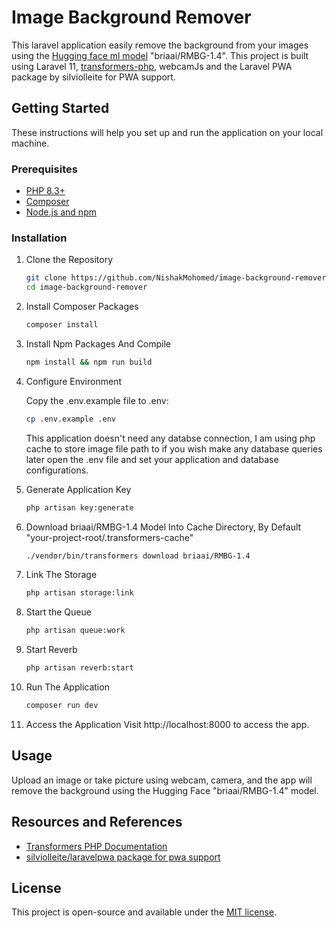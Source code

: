 # Image Background Remover

This laravel application easily remove the background from your images using the [Hugging face ml model](https://huggingface.co/briaai/RMBG-1.4) "briaai/RMBG-1.4". This project is built using Laravel 11, [transformers-php](https://github.com/CodeWithKyrian/transformers-php), webcamJs and the Laravel PWA package by silviolleite for PWA support.

## Getting Started

These instructions will help you set up and run the application on your local machine.

### Prerequisites

-   [PHP 8.3+](https://www.php.net/)
-   [Composer](https://getcomposer.org/download/)
-   [Node.js and npm](https://nodejs.org/en)

### Installation

1.  Clone the Repository
    ```bash
    git clone https://github.com/NishakMohomed/image-background-remover.git
    cd image-background-remover
    ```
2.  Install Composer Packages
    ```bash
    composer install
    ```
3.  Install Npm Packages And Compile
    ```bash
    npm install && npm run build
    ```
4.  Configure Environment

    Copy the .env.example file to .env:

    ```bash
    cp .env.example .env
    ```

    This application doesn't need any databse connection, I am using php cache to store image file path to if you wish make any database queries later open the .env file and set your application and database configurations.

5.  Generate Application Key
    ```bash
    php artisan key:generate
    ```
6.  Download briaai/RMBG-1.4 Model Into Cache Directory, By Default "your-project-root/.transformers-cache"
    ```bash
    ./vendor/bin/transformers download briaai/RMBG-1.4
    ```
7.  Link The Storage
    ```bash
    php artisan storage:link
    ```
8.  Start the Queue
    ```bash
    php artisan queue:work
    ```
9.  Start Reverb
    ```bash
    php artisan reverb:start
    ```
10. Run The Application
    ```bash
    composer run dev
    ```
11. Access the Application
    Visit http://localhost:8000 to access the app.

## Usage

Upload an image or take picture using webcam, camera, and the app will remove the background using the Hugging Face "briaai/RMBG-1.4" model.

## Resources and References

-   [Transformers PHP Documentation](https://github.com/CodeWithKyrian/transformers-php)
-   [silviolleite/laravelpwa package for pwa support](https://github.com/silviolleite/laravel-pwa)

## License

This project is open-source and available under the [MIT license](https://opensource.org/licenses/MIT).
